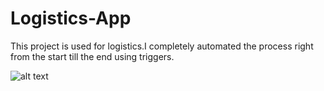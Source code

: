 # Logistics-App

This project is used for logistics.I completely automated the process right from the start till the end using triggers.

![alt text](https://github.com/hariharan1307/Logistics-App/blob/[branch]/image.jpg?raw=true)
